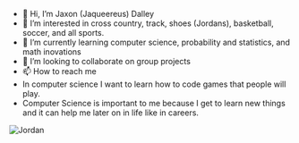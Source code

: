 - 👋 Hi, I’m Jaxon (Jaqueereus) Dalley
- 👀 I’m interested in cross country, track, shoes (Jordans), basketball, soccer, and all sports.
- 🌱 I’m currently learning computer science, probability and statistics, and math inovations
- 💞️ I’m looking to collaborate on group projects
- 📫 How to reach me 
- In computer science I want to learn how to code games that people will play.
- Computer Science is important to me because I get to learn new things and it can help me later on in life like in careers.

<!---
JaxonDalley/JaxonDalley is a ✨ special ✨ repository because its `README.md` (this file) appears on your GitHub profile.
You can click the Preview link to take a look at your changes.
--->
![Jordan](https://user-images.githubusercontent.com/106996468/172439346-57a70298-347e-4341-a67d-ec08b30af2cc.png)
